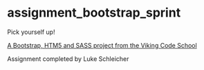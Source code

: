 assignment_bootstrap_sprint
===========================

Pick yourself up!

[A Bootstrap, HTM5 and SASS project from the Viking Code School](http://www.vikingcodeschool.com)

Assignment completed by Luke Schleicher